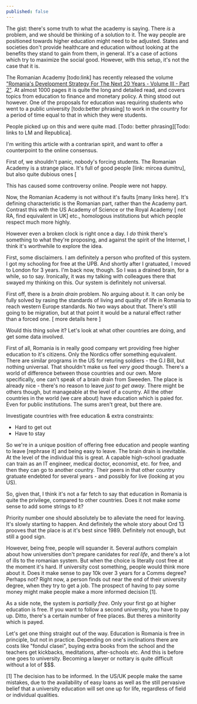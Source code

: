 ```yaml
---
published: false
---
```

The gist: there's some truth to what the academy is saying. There _is_ a problem, and we should be thinking of a solution to it. The way people are positioned towards higher education might need to be adjusted. States and societies don't provide healthcare and education without looking at the benefits they stand to gain from them, in general. It's a case of actions which try to maximize the social good. However, with this setup, it's not the case that it is.

The Romanian Academy [todo:link] has recently released the volume ["Romania's Development Strategy For The Next 20 Years - Volume III - Part 2"](http://www.acad.ro/bdar/strategiaAR/doc13/StrategiaIII_2.pdf). At almost 1000 pages it is quite the long and detailed read, and covers topics from education to finance and monetary policy. A thing stood out however. One of the proposals for education was requiring students who went to a public university [todo:better phrasing] to work in the country for a period of time equal to that in which they were students.

People picked up on this and were quite mad. [Todo: better phrasing][Todo: links to LM and Republica].

I'm writing this article with a contrarian spirit, and want to offer a counterpoint to the online consensus.

First of, we shouldn't panic, nobody's forcing students. The Romanian Academy is a strange place. It's full of good people [link: mircea dumitru], but also quite dubious ones [

This has caused some controversy online. People were not happy.

Now, the Romanian Academy is not without it's faults [many links here]. It's defining characteristic is the Romanian part, rather than the Academy part. Contrast this with the US Academy of Science or the Royal Academy [ not RA, find equivalent in UK] etc., homologous institutions but which people respect much more highly.

However even a broken clock is right once a day. I _do_ think there's something to what they're proposing, and against the spirit of the Internet, I think it's worthwhile to explore the idea.

First, some disclaimers. I am definitely a person who profited of this system. I got my schooling for free at the UPB. And shortly after I gratuated, I moved to London for 3 years. I'm back now, though. So I was a drained brain, for a while, so to say.
Ironically, it was my talking with colleagues there that swayed my thinking on this. Our system is definitely not universal.

First off, there is a _brain drain_ problem. No arguing about it. It can only be fully solved by rasing the standards of living and quality of life in Romania to reach western Europe standards. No two ways about that. There's still going to be migration, but at that point it would be a natural effect rather than a forced one. [ more details here ]

Would this thing solve it? Let's look at what other countries are doing, and get some data involved.

First of all, Romania is in really good company wrt providing free higher education to it's citizens. Only the Nordics offer something equivalent. There are similar programs in the US for returing soldiers - the G.I Bill, but nothing universal. That shouldn't make us feel _very good_ though. There's a world of difference between those countries and our own. More specifically, one can't speak of a brain drain from Sweeden. The place is already nice - there's no reason to leave _just to get away_. There might be others though, but manageable at the level of a country.
All the other countries in the world (we care about) have education which is paied for. Even for public institutions. The sums aren't great, but there are.

Investigate countries with free education & extra constraints:
- Hard to get out
- Have to stay

So we're in a unique position of offering free education and people wanting to leave [rephrase it] and being easy to leave. The brain drain is inevitable. At the level of the individual this is great. A capable high-school graduate can train as an IT engineer, medical doctor, economist, etc. for free, and then they can go to another country. Their peers in that other country gratuate endebted for several years - and possibly for live (looking at you US). 

So, given that, I think it's not a far fetch to say that education in Romania is quite the privilege, compared to other countries. Does it not make _some_ sense to add some strings to it?

Priority number one should absolutely be to alleviate the need for leaving. It's slowly starting to happen. And definitely the whole story about Ord 13 prooves that the place is at it's best since 1989. Definitely not enough, but still a good sign.

However, being free, people will squander it. Several authors complain about how universities don't prepare canidates for _real life_, and there's a lot of ills to the romanian system. But when the choice is literally cost free at the moment it's hard. If university cost something, people would think more about it. Does it make sense to pay 10k over 3 years for a Comms degree? Perhaps not? Right now, a person finds out near the end of their university degree, when they try to get a job. The prospect of having to pay some money might make people make a more informed decision [1]. 

As a side note, the system is _partially free_. Only your first go at higher education is free. If you want to follow a second university, you have to pay up. Ditto, there's a certain number of free places. But theres a minitority which is payed.

Let's get one thing straight out of the way. Education is Romania is free in principle, but not in practice. Depending on one's inclinations there are costs like "fondul clasei", buying extra books from the school and the teachers get kickbacks, meditations, after-schools etc. And this is before one goes to university. Becoming a lawyer or nottary is quite difficult without a lot of $$$.

[1] The decision has to be informed. In the US/UK people make the same mistakes, due to the availability of easy loans as well as the still pervasive belief that a university education will set one up for life, regardless of field or individual qualities.
